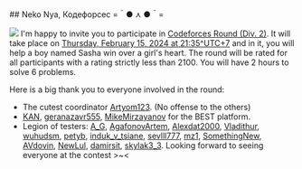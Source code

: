 <EDITORIAL-START>
## Neko Nya, Кодефорсес =＾● ⋏ ●＾=

![](/predownloaded/88/43/88439b4359da4d53e84b178c1248aacd7410d6e3.jpg) I'm happy to invite you to participate in [Codeforces Round (Div. 2)](/contest/1929). It will take place on [Thursday, February 15, 2024 at 21:35^UTC+7](https://www.timeanddate.com/worldclock/fixedtime.html?day=15&month=2&year=2024&hour=17&min=35&sec=0&p1=166) and in it, you will help a boy named Sasha win over a girl's heart. The round will be rated for all participants with a rating strictly less than 2100. You will have 2 hours to solve 6 problems.

Here is a big thank you to everyone involved in the round:

  - The cutest coordinator [Artyom123](/profile/Artyom123). (No offense to the others)
 - [KAN](/profile/KAN), [geranazavr555](/profile/geranazavr555), [MikeMirzayanov](/profile/MikeMirzayanov) for the BEST platform.
 - Legion of testers: [A_G](/profile/A_G), [AgafonovArtem](/profile/AgafonovArtem), [Alexdat2000](/profile/Alexdat2000), [Vladithur](/profile/Vladithur), [wuhudsm](/profile/wuhudsm), [petyb](/profile/petyb), [induk_v_tsiane](/profile/induk_v_tsiane), [sevlll777](/profile/sevlll777), [mz1](/profile/mz1), [SomethingNew](/profile/SomethingNew), [AVdovin](/profile/AVdovin), [NewLul](/profile/NewLul), [damirsit](/profile/damirsit), [skylak3_3](/profile/skylak3_3).
 Looking forward to seeing everyone at the contest >~<
<EDITORIAL-END>
<ANSWER-START>
<ANSWER-END>